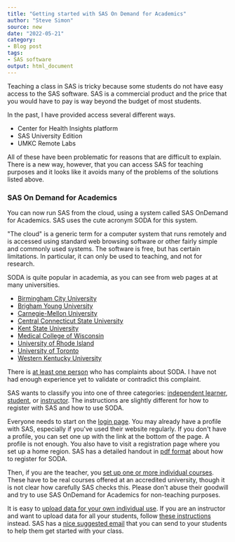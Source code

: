 ```yaml
---
title: "Getting started with SAS On Demand for Academics"
author: "Steve Simon"
source: new
date: "2022-05-21"
category: 
- Blog post
tags:
- SAS software
output: html_document
---
```


Teaching a class in SAS is tricky because some students do not have easy access to the SAS software. SAS is a commercial product and the price that you would have to pay is way beyond the budget of most students.

In the past, I have provided access several different ways.

+ Center for Health Insights platform
+ SAS University Edition
+ UMKC Remote Labs

All of these have been problematic for reasons that are difficult to explain. There is a new way, however, that you can access SAS for teaching purposes and it looks like it avoids many of the problems of the solutions listed above.

### SAS On Demand for Academics

You can now run SAS from the cloud, using a system called SAS OnDemand for Academics. SAS uses the cute acronym SODA for this system.

"The cloud" is a generic term for a computer system that runs remotely and is accessed using standard web browsing software or other fairly simple and commonly used systems. The software is free, but has certain limitations. In particular, it can only be used to teaching, and not for research.

SODA is quite popular in academia, as you can see from web pages at at many universities. 

+ [Birmingham City University][b01]
+ [Brigham Young University][b02]
+ [Carnegie-Mellon University][c01]
+ [Central Connecticut State University][c02]
+ [Kent State University][k01]
+ [Medical College of Wisconsin][m01]
+ [University of Rhode Island][r01]
+ [University of Toronto][t01]
+ [Western Kentucky University][w01]

There is [at least one person][a01] who has complaints about SODA. I have not had enough experience yet to validate or contradict this complaint.

SAS wants to classify you into one of three categories: [independent learner][sas01], [student][sas02], or [instructor][sas03]. The instructions are slightly different for how to register with SAS and how to use SODA.

Everyone needs to start on the [login page][sas00]. You may already have a profile with SAS, especially if you've used their website regularly. If you don't have a profile, you can set one up with the link at the bottom of the page. A profile is not enough. You also have to visit a registration page where you set up a home region. SAS has a detailed handout in [pdf format][sas01] about how to register for SODA.

Then, if you are the teacher, you [set up one or more individual courses][sas02]. These have to be real courses offered at an accredited university, though it is not clear how carefully SAS checks this. Please don't abuse their goodwill and try to use SAS OnDemand for Academics for non-teaching purposes.

It is easy to [upload data for your own individual use][sas03]. If you are an instructor and want to upload data for all your students, follow [these instructions][sas04] instead. SAS has a [nice suggested email][sas05] that you can send to your students to help them get started with your class.

[sas00]: https://welcome.oda.sas.com/login
[sas01]: https://support.sas.com/content/dam/SAS/support/en/products-solutions/ondemand/registration-sas-studio.pdf
[sas02]: https://support.sas.com/content/dam/SAS/support/en/products-solutions/ondemand/create-course.pdf
[sas03]: https://support.sas.com/content/dam/SAS/support/en/products-solutions/ondemand/uploading-accessing-local-data.pdf
[sas04]: https://support.sas.com/content/dam/SAS/support/en/products-solutions/ondemand/uploading-data-instructors.pdf
[sas05]: https://support.sas.com/ondemand/studentcommunication.html

[a01]: https://www.thejuliagroup.com/blog/the-dark-side-of-sas-on-demand/
[b01]: https://www.bcu.ac.uk/computing/business-services/sas-student-academy/resources/sas-on-demand-academics
[b02]: https://statistics.byu.edu/sas-on-demand-academic
[c01]: https://www.cmu.edu/computing/software/all/ondemand-sas/index.html
[c02]: https://www2.ccsu.edu/_app_pages/service_catalog.php?id=97
[k01]: https://libguides.library.kent.edu/SAS/OnDemand
[m01]: https://www.mcw.edu/-/media/MCW/Departments/Biostatistics/vol20no1ruta.pdf
[r01]: https://its.uri.edu/sas-ondemand/
[t01]: http://utstat.utoronto.ca/~brunner/help/SAS_OnDemand.html
[w01]: https://td.wku.edu/TDClient/34/Portal/KB/ArticleDet?ID=3812

